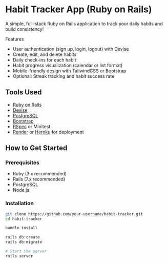 # Habit Tracker App (Ruby on Rails)

A simple, full-stack Ruby on Rails application to track your daily habits and build consistency!

Features

- User authentication (sign up, login, logout) with Devise
- Create, edit, and delete habits
- Daily check-ins for each habit
- Habit progress visualization (calendar or list format)
- Mobile-friendly design with TailwindCSS or Bootstrap
- Optional: Streak tracking and habit success rate

## Tools Used

- [Ruby on Rails](https://rubyonrails.org/)
- [Devise](https://github.com/heartcombo/devise)
- [PostgreSQL](https://www.postgresql.org/)
- [Bootstrap](https://getbootstrap.com/)
- [RSpec](https://rspec.info/) or Minitest
- [Render](https://render.com/) or [Heroku](https://www.heroku.com/) for deployment

## How to Get Started

### Prerequisites

- Ruby (3.x recommended)
- Rails (7.x recommended)
- PostgreSQL
- Node.js

### Installation

```bash
git clone https://github.com/your-username/habit-tracker.git
cd habit-tracker

bundle install

rails db:create
rails db:migrate

# Start the server
rails server
